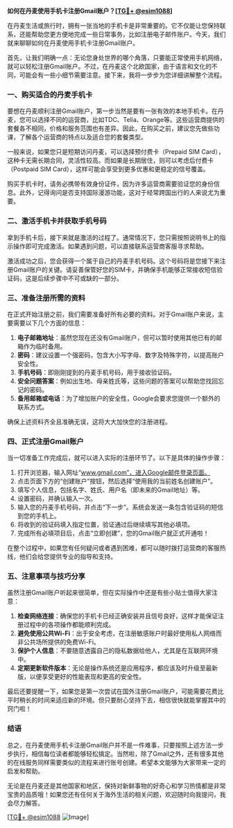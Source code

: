 **如何在丹麦使用手机卡注册Gmail账户？[[TG💪+ @esim1088](https://t.me/s/esim1088)]**

在丹麦生活或旅行时，拥有一张当地的手机卡是非常重要的。它不仅能让您保持联系，还能帮助您更方便地完成一些日常事务，比如注册电子邮件账户。今天，我们就来聊聊如何在丹麦使用手机卡注册Gmail账户。

首先，让我们明确一点：无论您身处世界的哪个角落，只要能正常使用手机网络，就可以轻松注册Gmail账户。不过，在丹麦这个北欧国家，由于语言和文化的不同，可能会有一些小细节需要注意。接下来，我将一步步为您详细讲解整个流程。

### 一、购买适合的丹麦手机卡

要想在丹麦顺利注册Gmail账户，第一步当然是要有一张有效的本地手机卡。在丹麦，您可以选择不同的运营商，比如TDC、Telia、Orange等。这些运营商提供的套餐各不相同，价格和服务范围也有差异。因此，在购买之前，建议您先做些功课，了解各个运营商的特点以及适合您的套餐类型。

一般来说，如果您只是短期访问丹麦，可以选择预付费卡（Prepaid SIM Card），这种卡无需长期合同，灵活性较高。而如果是长期居住，则可以考虑后付费卡（Postpaid SIM Card），这样可能会享受到更多优惠和更稳定的信号覆盖。

购买手机卡时，请务必携带有效身份证件，因为许多运营商需要验证您的身份信息。此外，记得询问是否支持国际漫游功能，这对于经常跨国出行的人来说尤为重要。

### 二、激活手机卡并获取手机号码

拿到手机卡后，接下来就是激活的过程了。通常情况下，您只需按照说明书上的指示操作即可完成激活。如果遇到问题，可以直接联系运营商客服寻求帮助。

激活成功之后，您会获得一个属于自己的丹麦手机号码。这个号码将是您接下来注册Gmail账户的关键。请妥善保管好您的SIM卡，并确保手机能够正常接收短信验证码，这是后续步骤中不可或缺的一部分。

### 三、准备注册所需的资料

在正式开始注册之前，我们需要准备好所有必要的资料。对于Gmail账户来说，主要需要以下几个方面的信息：

1. **电子邮箱地址**：虽然您现在还没有Gmail账户，但可以暂时使用其他已有的邮箱作为临时备用。
2. **密码**：建议设置一个强密码，包含大小写字母、数字及特殊字符，以提高账户安全性。
3. **手机号码**：即刚刚提到的丹麦手机号码，用于接收验证码。
4. **安全问题答案**：例如出生地、母亲姓氏等，这些问题的答案可以帮助您找回忘记的密码。
5. **备用邮箱或电话**：为了增加账户的安全性，Google会要求您提供一个额外的联系方式。

确保上述资料齐全且准确无误，这将大大加快您的注册进程。

### 四、正式注册Gmail账户

当一切准备工作完成后，就可以进入实际的注册环节了。以下是具体的操作步骤：

1. 打开浏览器，输入网址“www.gmail.com”，进入Google邮件登录页面。
2. 点击页面下方的“创建账户”按钮，然后选择“使用我的当前姓名创建账户”。
3. 填写个人信息，包括名字、姓氏、用户名（即未来的Gmail地址）等。
4. 设置密码，并确认输入一次。
5. 输入您的丹麦手机号码，并点击“下一步”。系统会发送一条包含验证码的短信到您的手机上。
6. 将收到的验证码填入指定位置，验证通过后继续填写其他必填项。
7. 完成所有必填项目后，点击“立即创建”，您的Gmail账户就正式开通啦！

在整个过程中，如果您有任何疑问或者遇到困难，都可以随时拨打运营商的客服热线，他们会给您提供专业的指导和支持。

### 五、注意事项与技巧分享

虽然注册Gmail账户听起来很简单，但在实际操作中还是有些小贴士值得大家注意：

1. **检查网络连接**：确保您的手机卡已经正确安装并且信号良好，这样才能保证注册过程中的各项操作都能顺利完成。
2. **避免使用公共Wi-Fi**：出于安全考虑，在注册敏感账户时最好使用私人网络而非公共场所提供的免费Wi-Fi。
3. **保护个人信息**：不要随意透露自己的隐私数据给他人，尤其是在互联网环境中。
4. **定期更新软件版本**：无论是操作系统还是应用程序，都应该及时升级至最新版，以便享受更好的性能表现和更高的安全性。

最后还要提醒一下，如果您是第一次尝试在国外注册Gmail账户，可能需要花费比平时稍长的时间来适应新的环境。但只要耐心坚持下去，相信很快就能掌握其中的窍门啦！

### 结语

总之，在丹麦使用手机卡注册Gmail账户并不是一件难事，只要按照上述方法一步步执行，相信每位读者都能够轻松搞定。当然啦，除了Gmail之外，还有很多其他的在线服务同样需要类似的流程来进行账号创建。希望本文能够为大家带来一定的启发和帮助。

无论是在丹麦还是其他国家和地区，保持对新鲜事物的好奇心和学习热情都是非常宝贵的品质哦！如果您还有任何关于海外生活的相关问题，欢迎随时向我提问，我会尽力解答。

[[TG💪+ @esim1088](https://t.me/s/esim1088) ![Image](https://i.postimg.cc/4NQfJmqS/Snipaste-2025-05-13-00-14-12.png)]